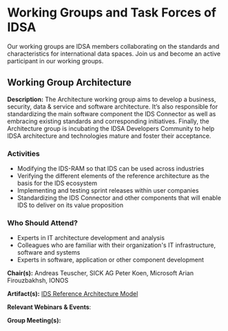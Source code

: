 # Working Groups and Task Forces of IDSA
Our working groups are IDSA members collaborating on the standards and characteristics for international data spaces. 
Join us and become an active participant in our working groups.

## Working Group Architecture
**Description:** 
The Architecture working group aims to develop a business, security, data & service and software architecture. It’s also responsible for standardizing the main software component the IDS Connector as well as embracing existing standards and corresponding initiatives. Finally, the Architecture group is incubating the IDSA Developers Community to help IDSA architecture and technologies mature and foster their acceptance.

### Activities
- Modifying the IDS-RAM so that IDS can be used across industries
- Verifying the different elements of the reference architecture as the basis for the IDS ecosystem
- Implementing and testing sprint releases within user companies
- Standardizing the IDS Connector and other components that will enable IDS to deliver on its value proposition

### Who Should Attend?
- Experts in IT architecture development and analysis
- Colleagues who are familiar with their organization's IT infrastructure, software and systems
- Experts in software, application or other component development

**Chair(s):** 
Andreas Teuscher, SICK AG
Peter Koen, Microsoft
Arian Firouzbakhsh, IONOS

**Artifact(s):**
[IDS Reference Architecture Model](https://docs.internationaldataspaces.org/idsa-knowledge-base/v/ids-ram-4/)

**Relevant Webinars & Events**: 

**Group Meeting(s):**
